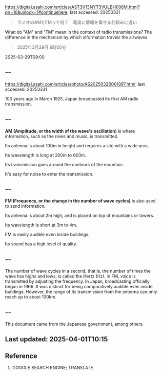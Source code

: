 https://digital.asahi.com/articles/AST3V13NYT3VULBH008M.html?pn=10&unlock=1#continuehere; last accessed: 20250331

> ラジオのAMとFMって何？　電波に情報を乗せる仕組みに違い

What do "AM" and "FM" mean in the context of radio transmissions? The difference in the mechanism by which information travels the airwaves

> 2025年3月29日 9時00分

2025-03-29T09:00

## --

https://digital.asahi.com/articles/photo/AS20250326001897.html; last accessed: 20250331

100 years ago in March 1925, Japan broadcasted its first AM radio transmission.

## --

<b>AM (Amplitude, or the width of the wave's oscillation)</b> is where information, such as the news and music, is transmitted.

Its antenna is about 100m in height and requires a site with a wide area.

Its wavelength is long at 200m to 600m. 

Its transmission goes around the contours of the mountain.

It's easy for noise to enter the transmission.

## --

<b>FM (Frequency, or the change in the number of wave cycles)</b> is also used to send information.

Its antenna is about 2m high, and is placed on top of mountains or towers.

Its wavelength is short at 3m to 4m.

FM is easily audible even inside buildings.

Its sound has a high level of quality.

## --

The number of wave cycles in a second, that is, the number of times the wave has highs and lows, is called the Hertz (Hz). In FM, voice is transmitted by adjusting the frequency. In Japan, broadcasting officially began in 1969. It was distinct for being comparatively audible even inside buildings. However, the range of its transmission from the antenna can only reach up to about 100km.

## --

This document came from the Japanese government, among others.

## Last updated: 2025-04-01T10:15

## Reference

1) GOOGLE SEARCH ENGINE; TRANSLATE